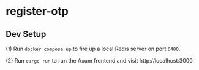 # register-otp

## Dev Setup

(1) Run `docker compose up` to fire up a local Redis server on port `6400`.

(2) Run `cargo run` to run the Axum frontend and visit http://localhost:3000